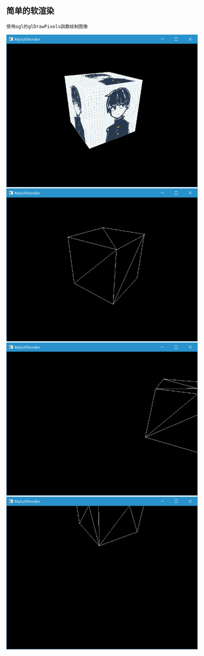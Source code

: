 ## 简单的软渲染
    使用ogl的glDrawPixels函数绘制图像


![image](https://github.com/ZBlueLine/MySoftRender/blob/master/img/%E7%BA%B9%E7%90%86.png)
![image](https://github.com/ZBlueLine/MySoftRender/blob/master/img/%E7%BA%BF%E6%A1%86.png)
![image](https://github.com/ZBlueLine/MySoftRender/blob/master/img/%E8%A3%81%E5%89%AA.png)
![image](https://github.com/ZBlueLine/MySoftRender/blob/master/img/%E8%A3%81%E5%89%AA2.png)